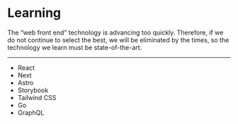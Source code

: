 # Learning

The “web front end” technology is advancing too quickly. Therefore, if we do not continue to select the best, we will be eliminated by the times, so the technology we learn must be state-of-the-art.

---

- React
- Next
- Astro
- Storybook
- Tailwind CSS
- Go
- GraphQL